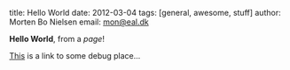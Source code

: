 title: Hello World
date: 2012-03-04
tags: [general, awesome, stuff]
author: Morten Bo Nielsen
email: mon@eal.dk

**Hello World**, from a *page*!

[This](/fagplan/2013A/ITT2%20Networking) is a link to some debug place...
